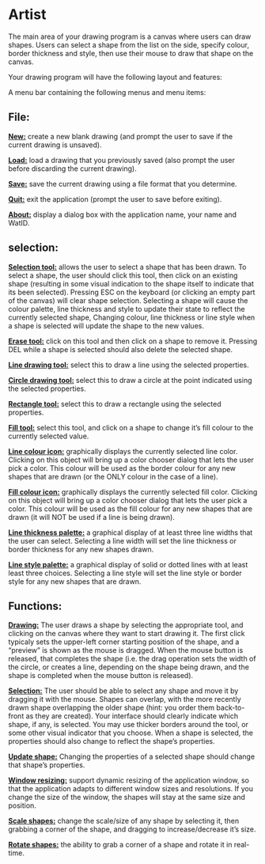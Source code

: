 # Artist
The main area of your drawing program is a canvas where users can draw shapes. Users can select a shape from the list on the side, specify colour, border thickness and style, then use their mouse to draw that shape on the canvas.

Your drawing program will have the following layout and features:

A menu bar containing the following menus and menu items:

<h2>File:</h2>

<ins>**New:**</ins> create a new blank drawing (and prompt the user to save if the current drawing is unsaved).

<ins>**Load:**</ins>  load a drawing that you previously saved (also prompt the user before discarding the current drawing).

<ins>**Save:**</ins>  save the current drawing using a file format that you determine.

<ins>**Quit:**</ins>  exit the application (prompt the user to save before exiting).

<ins>**About:**</ins>  display a dialog box with the application name, your name and WatID.

<h2>selection:</h2> 

<ins>**Selection tool:**</ins>  allows the user to select a shape that has been drawn. To select a shape, the user should click this tool, then click on an existing shape (resulting in some visual indication to the shape itself to indicate that its been selected). Pressing ESC on the keyboard (or clicking an empty part of the canvas) will clear shape selection. Selecting a shape will cause the colour palette, line thickness and style to update their state to reflect the currently selected shape, Changing colour, line thickness or line style when a shape is selected will update the shape to the new values.

<ins>**Erase tool:**</ins> click on this tool and then click on a shape to remove it. Pressing DEL while a shape is selected should also delete the selected shape.

<ins>**Line drawing tool:**</ins> select this to draw a line using the selected properties.

<ins>**Circle drawing tool:**</ins> select this to draw a circle at the point indicated using the selected properties.

<ins>**Rectangle tool:**</ins> select this to draw a rectangle using the selected properties.

<ins>**Fill tool:**</ins> select this tool, and click on a shape to change it’s fill colour to the currently selected value.

<ins>**Line colour icon:**</ins> graphically displays the currently selected line color. Clicking on this object will bring up a color chooser dialog that lets the user pick a color. This colour will be used as the border colour for any new shapes that are drawn (or the ONLY colour in the case of a line).

<ins>**Fill colour icon:**</ins> graphically displays the currently selected fill color. Clicking on this object will bring up a color chooser dialog that lets the user pick a color. This colour will be used as the fill colour for any new shapes that are drawn (it will NOT be used if a line is being drawn).

<ins>**Line thickness palette:**</ins> a graphical display of at least three line widths that the user can select. Selecting a line width will set the line thickness or border thickness for any new shapes drawn.

<ins>**Line style palette:**</ins> a graphical display of solid or dotted lines with at least least three choices. Selecting a line style will set the line style or border style for any new shapes that are drawn.

<h2>Functions:</h2>

<ins>**Drawing:**</ins> The user draws a shape by selecting the appropriate tool, and clicking on the canvas where they want to start drawing it. The first click typicaly sets the upper-left corner starting position of the shape, and a “preview” is shown as the mouse is dragged. When the mouse button is released, that completes the shape (i.e. the drag operation sets the width of the circle, or creates a line, depending on the shape being drawn, and the shape is completed when the mouse button is released).

<ins>**Selection:**</ins> The user should be able to select any shape and move it by dragging it with the mouse. Shapes can overlap, with the more recently drawn shape overlapping the older shape (hint: you order them back-to-front as they are created). Your interface should clearly indicate which shape, if any, is selected. You may use thicker borders around the tool, or some other visual indicator that you choose. When a shape is selected, the properties should also change to reflect the shape’s properties.

<ins>**Update shape:**</ins> Changing the properties of a selected shape should change that shape’s properties.

<ins>**Window resizing:**</ins> support dynamic resizing of the application window, so that the application adapts to different window sizes and resolutions. If you change the size of the window, the shapes will stay at the same size and position.

<ins>**Scale shapes:**</ins> change the scale/size of any shape by selecting it, then grabbing a corner of the shape, and dragging to increase/decrease it’s size.

<ins>**Rotate shapes:**</ins> the ability to grab a corner of a shape and rotate it in real-time.
